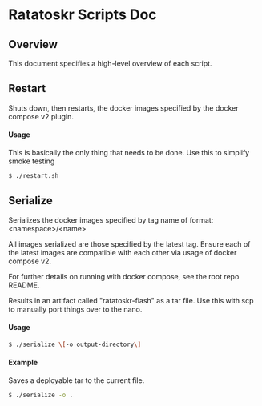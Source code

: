 # Ratatoskr Scripts Doc

## Overview

This document specifies a high-level overview of each script.

## Restart

Shuts down, then restarts, the docker images specified by the docker compose v2 plugin. 

#### Usage

This is basically the only thing that needs to be done. Use this to simplify smoke testing

```sh
$ ./restart.sh
```


## Serialize

Serializes the docker images specified by tag name of format: \<namespace\>/\<name\>

All images serialized are those specified by the latest tag. Ensure each of the latest
images are compatible with each other via usage of docker compose v2.

For further details on running with docker compose, see the root repo README.

Results in an artifact called "ratatoskr-flash" as a tar file. Use this with scp to
manually port things over to the nano.

#### Usage

```sh
$ ./serialize \[-o output-directory\]
```

#### Example

Saves a deployable tar to the current file.

```sh
$ ./serialize -o .
```
